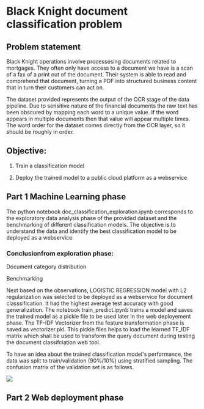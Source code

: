 # Black Knight document classification problem

## Problem statement
Black Knight operations involve processesing documents related to mortgages. They often only have access to a document we have is a scan of a fax of a print out of the document. Their system is able to read and comprehend that document, turning a PDF into structured business content that in turn their customers can act on.

The dataset provided represents the output of the OCR stage of the data pipeline. Due to sensitive nature of the financial documents the raw text has been obscured by mapping each word to a unique value. If the word appears in multiple documents then that value will appear multiple times. The word order for the dataset comes directly from the OCR layer, so it should be roughly in order.

## Objective:
1. Train a classification model

2. Deploy the trained model to a public cloud platform as a webservice


## Part 1 Machine Learning phase

The python notebook doc_classification_exploration.ipynb corresponds to the exploratory data analysis phase of the provided dataset and the benchmarking of different classification models. The objective is to understand the data and identify the best classification model to be deployed as a webservice. 

### Conclusionfrom exploration phase: 

Document category distribution

Benchmarking

Next based on the observations, LOGISTIC REGRESSION model with L2 regularization was selected to be deployed as a webservice for document classsification. It had the highest average test accuracy with good generalization. The notebook train_predict.ipynb trains a model and saves the trained model as a pickle file to be used later in the web deployement phase. The TF-IDF Vectorizer from the feature transformation phase is saved as vectorizer.pkl. This pickle files helps to load the learned TF_IDF matrix which shall be used to transform the query document during testing the document classifciation web tool.

To have an idea about the trained classification model's performance, the data was split to train/validation (90%/10%) using stratified sampling. The confusion matrix of the validation set is as follows.

![](images/conf_matrix.png)


## Part 2 Web deployment phase

